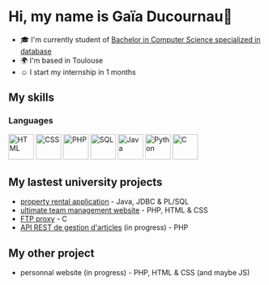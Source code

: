 # Hi, my name is Gaïa Ducournau👋
- 🎓 I'm currently student of [Bachelor in Computer Science specialized in database](https://www.univ-tlse3.fr/but-specialite-informatique)
- 🌍 I'm based in Toulouse
- ☺ I start my internship in 1 months

## My skills
### Languages
<p align="left">
<img src="https://skillicons.dev/icons?i=html" alt="HTML" width="50"/>
<img src="https://skillicons.dev/icons?i=css" alt="CSS" width="50"/>
<img src="https://skillicons.dev/icons?i=php" alt="PHP" width="50"/>
<img src="https://icons.veryicon.com/png/o/application/designer-icon/sql-5.png" alt="SQL" width="50"/>
<img src="https://skillicons.dev/icons?i=java" alt="Java" width="50"/>
<img src="https://skillicons.dev/icons?i=py" alt="Python" width="50"/>
<img src="https://skillicons.dev/icons?i=c" alt="C" width="50"/>
</p>

## My lastest university projects
- [property rental application](https://github.com/gaiailou/housing-rentals-application) - Java, JDBC & PL/SQL
- [ultimate team management website](https://github.com/NeikoStream/Ultimate-Gestion) - PHP, HTML & CSS
- [FTP proxy](https://github.com/gaiailou/Projet-ProxyFTP) - C
- [API REST de gestion d'articles]() (in progress) - PHP

## My other project
- personnal website (in progress) - PHP, HTML & CSS (and maybe JS)

#
